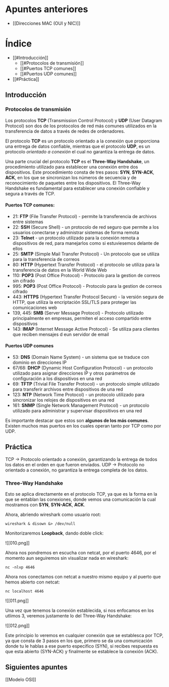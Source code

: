 # Apuntes anteriores

- [[Direcciones MAC (OUI y NIC)]]

# Índice

- [[#Introducción]]
	- [[#Protocolos de transmisión]]
	- [[#Puertos TCP comunes]]
	- [[#Puertos UDP comunes]]
- [[#Práctica]]

## Introducción

### Protocolos de transmisión

Los protocolos **TCP** (Transmission Control Protocol) y **UDP** (User Datagram Protocol) son dos de los protocolos de red más comunes utilizados en la transferencia de datos a través de redes de ordenadores.

El protocolo **TCP** es un protocolo orientado a la conexión que proporciona una entrega de datos confiable, mientras que el protocolo **UDP**, es un protocolo *orientado a conexión* el cual no garantiza la entrega de datos.

Una parte crucial del protocolo **TCP** es el **Three\-Way Handshake**, un procedimiento utilizado para establecer una conexión entre dos dispositivos. Este procedimiento consta de tres pasos: **SYN**, **SYN-ACK**, **ACK**, en los que se sincronizan los números de secuencia y de reconocimiento de paquetes entre los dispositivos. El Three-Way Handshake es fundamental para establecer una conexión confiable y segura a través de TCP.

#### Puertos TCP comunes:

- 21: **FTP** (File Transfer Protocol) - permite la transferencia de archivos entre sistemas
- 22: **SSH** (Secure Shell) - un protocolo de red seguro que permite a los usuarios conectarse y administrar sistemas de forma remota
- 23: **Telnet** - un protocolo utilizado para la conexión remota a dispositivos de red, para manejarlos como si estuviesemos delante de ellos
- 25: **SMTP** (Simple Mail Transfer Protocol) - Un protocolo que se utiliza para la transferencia de correos
- 80: **HTTP** (Hypertext Transfer Protocol) - el protocolo se utiliza para la transferencia de datos en la World Wide Web
- 110: **POP3** (Post Office Protocol) - Protocolo para la gestion de correos sin cifrado
- 995: **POP3** (Post Office Protocol) - Protocolo para la gestion de correos cifrado
- 443: **HTTPS** (Hypertext Transfer Protocol Secure) - la versión segura de HTTP, que utiliza la encriptación SSL/TLS para proteger las comunicaciones web
- 139, 445: **SMB** (Server Message Protocol) - Protocolo utilizado principalmente en empresas, permiten el acceso compartido entre dispositivos
- 143: **IMAP** (Internet Message Active Protocol) - Se utiliza para clientes que reciben mensajes d eun servidor de email
 
#### Puertos UDP comunes

- 53: **DNS** (Domain Name System) - un sistema que se traduce con dominio en direcciones IP
- 67/68: **DHCP** (Dynamic Host Configuration Protocol) - un protocolo utilizado para asignar direcciones IP y otros parámetros de configuración a los dispositivos en una red
- 69: **TFTP** (Trivial File Transfer Protocol) - un protocolo simple utilizado para transferir archivos entre dispositivos de una red
- 123: **NTP** (Network Time Protocol) - un protocolo utilizado para sincronizar los relojes de dispositivos en una red
- 161: **SNMP** (Single Network Management Protocol) - un protocolo utilizado para administrar y supervisar dispositivos en una red

Es importante destacar que estos son **algunos de los más comunes**. Existen muchos mas puertos en los cuales operan tanto por TCP como por UDP.

## Práctica

TCP -> Protocolo orientado a conexión, garantizando la entrega de todos los datos en el orden en que fueron enviados.
UDP -> Protocolo no orientado a conexión, no garantiza la entrega completa de los datos.

### **Three-Way Handshake**

Esto se aplica directamente en el protocolo TCP, ya que es la forma en la que se entablan las conexiones, donde vemos una comunicación la cual mostramos con **SYN**, **SYN-ACK**, **ACK**.

Ahora, abriendo wireshark como usuario root:

```SHELL
wireshark & disown &> /dev/null
```

Monitorizaremos **Loopback**, dando doble click:

![[010.png]]

Ahora nos pondremos en escucha con netcat, por el puerto 4646, por el momento aun seguiremos sin visualizar nada en wireshark:

```Shell
nc -nlvp 4646
```

Ahora nos conectamos con netcat a nuestro mismo equipo y al puerto que hemos abierto con netcat:

```Shell
nc localhost 4646
```

![[011.png]]

Una vez que tenemos la conexión establecida, si nos enfocamos en los utlimos 3, veremos justamente lo del Three-Way Handshake:

![[012.png]]

Este principio lo veremos en cualquier conexión que se establesca por TCP, ya que consta de 3 pasos en los que, primero se da una comunicación donde tu le hablas a ese puerto especifico (SYN), si recibes respuesta es que esta abierto (SYN-ACK) y finalmente se establece la conexión (ACK).

## **Siguientes apuntes**

[[Modelo OSI]]



